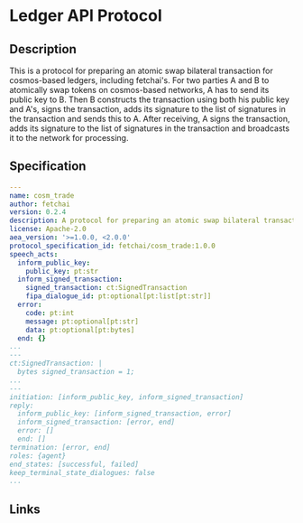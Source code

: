 # Ledger API Protocol

## Description

This is a protocol for preparing an atomic swap bilateral transaction for cosmos-based ledgers, including fetchai's. 
For two parties A and B to atomically swap tokens on cosmos-based networks, A has to send its public key to B.
Then B constructs the transaction using both his public key and A's, signs the transaction, adds its signature to the list of signatures in the transaction and sends this to A. 
After receiving, A signs the transaction, adds its signature to the list of signatures in the transaction and broadcasts it to the network for processing.

## Specification

```yaml
---
name: cosm_trade
author: fetchai
version: 0.2.4
description: A protocol for preparing an atomic swap bilateral transaction for cosmos-based ledgers, including fetchai's.
license: Apache-2.0
aea_version: '>=1.0.0, <2.0.0'
protocol_specification_id: fetchai/cosm_trade:1.0.0
speech_acts:
  inform_public_key:
    public_key: pt:str
  inform_signed_transaction:
    signed_transaction: ct:SignedTransaction
    fipa_dialogue_id: pt:optional[pt:list[pt:str]]
  error:
    code: pt:int
    message: pt:optional[pt:str]
    data: pt:optional[pt:bytes]
  end: {}
...
---
ct:SignedTransaction: |
  bytes signed_transaction = 1;
...
---
initiation: [inform_public_key, inform_signed_transaction]
reply:
  inform_public_key: [inform_signed_transaction, error]
  inform_signed_transaction: [error, end]
  error: []
  end: []
termination: [error, end]
roles: {agent}
end_states: [successful, failed]
keep_terminal_state_dialogues: false
...
```

## Links
